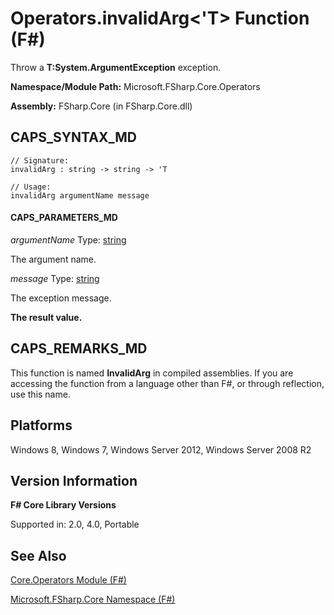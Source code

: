 # Operators.invalidArg<'T> Function (F#)

Throw a **T:System.ArgumentException** exception.

**Namespace/Module Path:** Microsoft.FSharp.Core.Operators

**Assembly:** FSharp.Core (in FSharp.Core.dll)


## CAPS_SYNTAX_MD

```
// Signature:
invalidArg : string -> string -> 'T

// Usage:
invalidArg argumentName message
```

#### CAPS_PARAMETERS_MD
*argumentName*
Type: [string](http://msdn.microsoft.com/en-us/library/12b97856-ec80-4f70-a018-afb0753f755a)


The argument name.


*message*
Type: [string](http://msdn.microsoft.com/en-us/library/12b97856-ec80-4f70-a018-afb0753f755a)


The exception message.



**The result value.**
## CAPS_REMARKS_MD
This function is named **InvalidArg** in compiled assemblies. If you are accessing the function from a language other than F#, or through reflection, use this name.


## Platforms
Windows 8, Windows 7, Windows Server 2012, Windows Server 2008 R2


## Version Information
**F# Core Library Versions**

Supported in: 2.0, 4.0, Portable




## See Also
[Core.Operators Module &#40;F&#35;&#41;](Core.Operators+Module+%28F%23%29.md)

[Microsoft.FSharp.Core Namespace &#40;F&#35;&#41;](Microsoft.FSharp.Core+Namespace+%28F%23%29.md)

